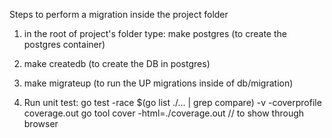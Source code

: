 Steps to perform a migration inside the project folder

1. in the root of project's folder type:
make postgres (to create the postgres container)

2. make createdb (to create the DB in postgres)

3. make migrateup (to run the UP migrations inside of db/migration)

4. Run unit test:
go test -race $(go list ./... | grep compare) -v -coverprofile coverage.out
go tool cover -html=./coverage.out // to show through browser